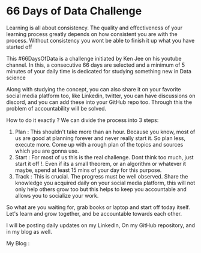 # 66 Days of Data Challenge 

Learning is all about consistency. The quality and effectiveness of your learning process greatly depends on how consistent you are with the process. Without consistency you wont be able to finish it up what you have started off

This #66DaysOfData is a challenge initiated by Ken Jee on his youtube channel. In this, a consecutive 66 days are selected and a minimum of 5 minutes of your daily time is dedicated for studying something new in Data science

Along with studying the concept, you can also share it on your favorite social media platform too, like Linkedin, twitter, you can have discussions on discord, and you can add these into your GitHub repo too. Through this the problem of accountability will be solved. 

How to do it exactly ?
    We can divide the process into 3 steps:
1. Plan :
    This shouldn't take more than an hour. Because you know, most of us are good at planning forever and never really start it. So plan less, execute more.
Come up with a rough plan of the topics and sources which you are gonna use.
2. Start :
    For most of us this is the real challenge. Dont think too much, just start it off !.
Even if its a small theorem, or an algorithm or whatever it maybe, spend at least 15 mins of your day for this purpose. 
3. Track :
    This is crucial. The progress must be well observed. Share the knowledge you acquired daily on your social media platform, this will not only help others grow too but this helps to keep you accountable and allows you to socialize your work.

So what are you waiting for, grab books or laptop and start off today itself. Let's learn and grow together, and be accountable towards each other.

I will be posting daily updates on my LinkedIn, On my GitHub repository, and in my blog as well.

My Blog : 
